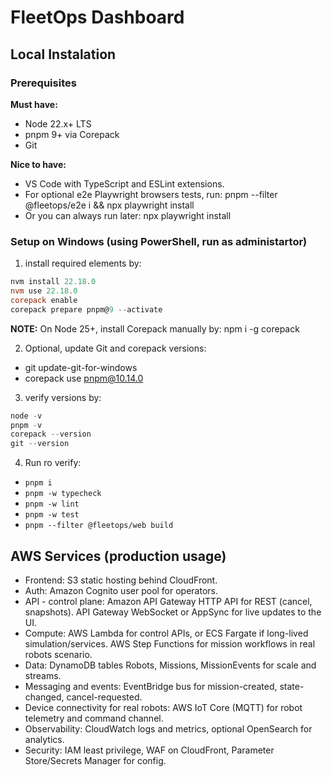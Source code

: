 # FleetOps Dashboard

## Local Instalation

### Prerequisites
**Must have:**
- Node 22.x+ LTS
- pnpm 9+ via Corepack
- Git

**Nice to have:**
- VS Code with TypeScript and ESLint extensions.
- For optional e2e Playwright browsers tests, run: pnpm --filter @fleetops/e2e i && npx playwright install
- Or you can always run later: npx playwright install

### **Setup on Windows (using PowerShell, run as administartor)**
1. install required elements by:
```powershell
nvm install 22.18.0
nvm use 22.18.0
corepack enable
corepack prepare pnpm@9 --activate
```

**NOTE:** On Node 25+, install Corepack manually by: npm i -g corepack

2. Optional, update Git and corepack versions:
- git update-git-for-windows
- corepack use pnpm@10.14.0

3. verify versions by:
```powershell
node -v
pnpm -v
corepack --version
git --version
```

4. Run ro verify:
- `pnpm i`
- `pnpm -w typecheck`
- `pnpm -w lint`
- `pnpm -w test`
- `pnpm --filter @fleetops/web build`

## AWS Services (production usage)
- Frontend: S3 static hosting behind CloudFront.
- Auth: Amazon Cognito user pool for operators.
- API - control plane:
    Amazon API Gateway HTTP API for REST (cancel, snapshots).
    API Gateway WebSocket or AppSync for live updates to the UI.
- Compute:
    AWS Lambda for control APIs, or ECS Fargate if long-lived simulation/services.
    AWS Step Functions for mission workflows in real robots scenario.
- Data:
    DynamoDB tables Robots, Missions, MissionEvents for scale and streams.
- Messaging and events:
    EventBridge bus for mission-created, state-changed, cancel-requested.
- Device connectivity for real robots:
    AWS IoT Core (MQTT) for robot telemetry and command channel.
- Observability: CloudWatch logs and metrics, optional OpenSearch for analytics.
- Security: IAM least privilege, WAF on CloudFront, Parameter Store/Secrets Manager for config.
